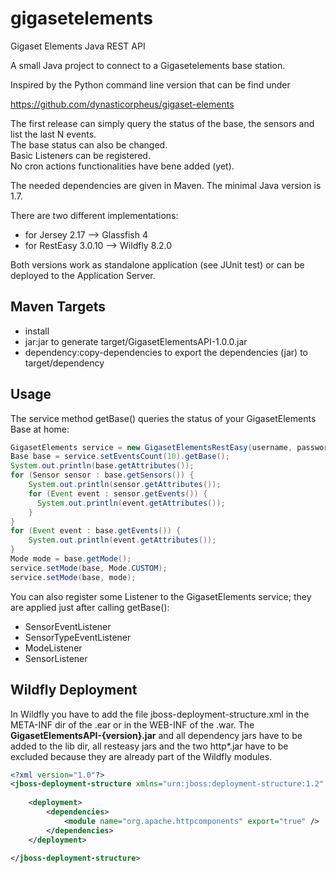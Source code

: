 # gigasetelements
 Gigaset Elements Java REST API

A small Java project to connect to a Gigasetelements base station. 

Inspired by the Python command line version that can be find under 

https://github.com/dynasticorpheus/gigaset-elements

The first release can simply query the status of the base, the sensors and list the last N events. <br/>
The base status can also be changed. <br/>
Basic Listeners can be registered. <br/>
No cron actions functionalities have bene added (yet).<br/>

The needed dependencies are given in Maven. The minimal Java version is 1.7.

There are two different implementations:

- for Jersey 2.17     --> Glassfish 4
- for RestEasy 3.0.10 --> Wildfly 8.2.0

Both versions work as standalone application (see JUnit test) or can be deployed to the Application Server.

Maven Targets
------------------------------------------------------------------------------------------
- install
- jar:jar to generate target/GigasetElementsAPI-1.0.0.jar
- dependency:copy-dependencies to export the dependencies (jar) to target/dependency

Usage
------------------------------------------------------------------------------------------
The service method getBase() queries the status of your GigasetElements Base at home:

```java
GigasetElements service = new GigasetElementsRestEasy(username, password);
Base base = service.setEventsCount(10).getBase();
System.out.println(base.getAttributes());
for (Sensor sensor : base.getSensors()) {
	System.out.println(sensor.getAttributes());
	for (Event event : sensor.getEvents()) {
	  System.out.println(event.getAttributes());
	}
}
for (Event event : base.getEvents()) {
	System.out.println(event.getAttributes());
}
Mode mode = base.getMode();
service.setMode(base, Mode.CUSTOM);
service.setMode(base, mode);
```

You can also register some Listener to the GigasetElements service; they are applied just after calling getBase():

- SensorEventListener
- SensorTypeEventListener
- ModeListener
- SensorListener

Wildfly Deployment
------------------------------------------------------------------------------------------
In Wildfly you have to add the file jboss-deployment-structure.xml in the META-INF dir of the .ear or in the WEB-INF of the .war. The <b>GigasetElementsAPI-{version}.jar</b> and all dependency jars have to be added to the lib dir, all resteasy jars and the two http*.jar have to be excluded because they are already part of the Wildfly modules.

```xml
<?xml version="1.0"?>
<jboss-deployment-structure xmlns="urn:jboss:deployment-structure:1.2" xmlns:xsi="http://www.w3.org/2001/XMLSchema-instance">
	
	<deployment>
		<dependencies>
			<module name="org.apache.httpcomponents" export="true" />
		</dependencies>
	</deployment>
	
</jboss-deployment-structure>
```
